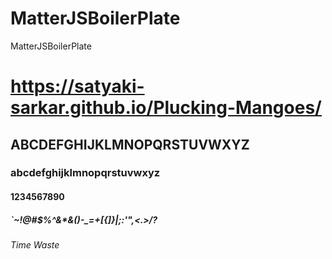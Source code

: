 # MatterJSBoilerPlate
MatterJSBoilerPlate
# https://satyaki-sarkar.github.io/Plucking-Mangoes/
## ABCDEFGHIJKLMNOPQRSTUVWXYZ
### abcdefghijklmnopqrstuvwxyz
#### 1234567890
##### `~!@#$%^&*&()-_=+[{]}\|;:'",<.>/?
###### Time Waste
